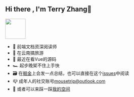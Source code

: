 ## Hi there , I'm Terry Zhang👋
<img src="http://image.terryz95.top/icon/pixel-mona-heart.gif" width="64" />

- 👤 前端文档资深阅读师
- 🔭 在云南搞旅游
- 🌱 最近在看Vue的源码
- 🏎 起步晚架不住上手快
- 🗃 在[掘金](https://juejin.im/user/1116759544314599)上会发一点总结，也可以直接在这个[issues](https://github.com/terryz95/articles/issues)中阅读
- 📪 成年人的社交账号[mousetrip@outlook.com](mailto:mousetrip@outlook.com)
- 👀 或者可以来踩一踩[我的空间](https://github.com/terryz95/terryz95/discussions)
